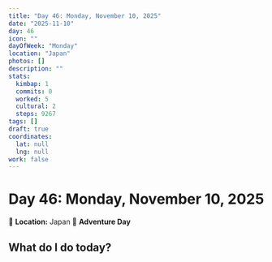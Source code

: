 ```yaml
---
title: "Day 46: Monday, November 10, 2025"
date: "2025-11-10"
day: 46
icon: ""
dayOfWeek: "Monday"
location: "Japan"
photos: []
description: ""
stats:
  kimbap: 1
  commits: 0
  worked: 5
  cultural: 2
  steps: 9267
tags: []
draft: true
coordinates:
  lat: null
  lng: null
work: false
---
```

# Day 46: Monday, November 10, 2025

📍 **Location:** Japan
🎒 **Adventure Day**

## What do I do today?



